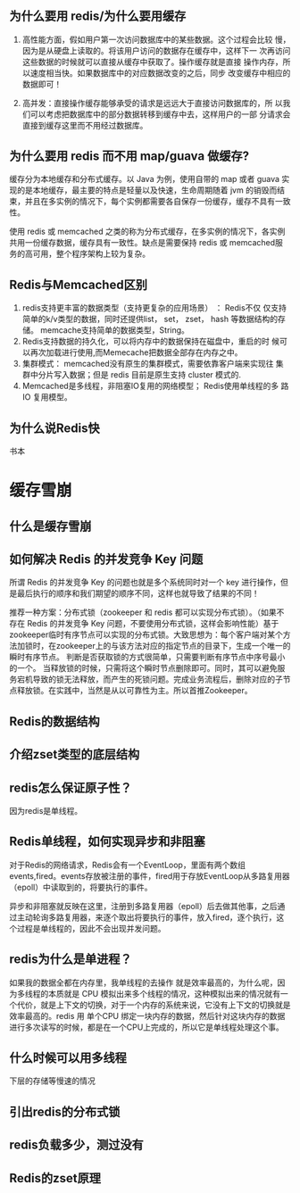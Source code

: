 <!--
 * @Author: 孙浩然
 * @Date: 2020-07-28 11:04:41
 * @LastEditors: 孙浩然
 * @LastEditTime: 2020-08-16 15:18:56
 * @FilePath: \docs\4.interview\8-redis面经.md
 * @博客地址: 个人博客，如果各位客官觉得不错，请点个赞，谢谢。[地址](https://codefool0307.github.io/Java-Point/#/)，如对源码有异议请在我的博客中提问
-->
# 

## 为什么要⽤ redis/为什么要⽤缓存

1. 高性能方面，假如⽤户第⼀次访问数据库中的某些数据。这个过程会⽐较
   慢，因为是从硬盘上读取的。将该⽤户访问的数据存在缓存中，这样下⼀
   次再访问这些数据的时候就可以直接从缓存中获取了。操作缓存就是直接
   操作内存，所以速度相当快。如果数据库中的对应数据改变的之后，同步
   改变缓存中相应的数据即可！

2. ⾼并发：直接操作缓存能够承受的请求是远远⼤于直接访问数据库的，所
   以我们可以考虑把数据库中的部分数据转移到缓存中去，这样⽤户的⼀部
   分请求会直接到缓存这⾥⽽不⽤经过数据库。

## 为什么要⽤ redis ⽽不⽤ map/guava 做缓存?

缓存分为本地缓存和分布式缓存。以 Java 为例，使⽤⾃带的 map 或者 guava 实现的是本地缓存，最主要的特点是轻量以及快速，⽣命周期随着 jvm 的销毁⽽结束，并且在多实例的情况下，每个实例都需要各⾃保存⼀份缓存，缓存不具有⼀致性。

使⽤ redis 或 memcached 之类的称为分布式缓存，在多实例的情况下，各实例共⽤⼀份缓存数据，缓存具有⼀致性。缺点是需要保持 redis 或 memcached服务的⾼可⽤，整个程序架构上较为复杂。

## Redis与Memcached区别

1. redis⽀持更丰富的数据类型（⽀持更复杂的应⽤场景） ： Redis不仅
   仅⽀持简单的k/v类型的数据，同时还提供list， set， zset， hash
   等数据结构的存储。 memcache⽀持简单的数据类型，String。
2. Redis⽀持数据的持久化，可以将内存中的数据保持在磁盘中，重启的时
   候可以再次加载进⾏使⽤,⽽Memecache把数据全部存在内存之中。
3. 集群模式： memcached没有原⽣的集群模式，需要依靠客户端来实现往
   集群中分⽚写⼊数据；但是 redis ⽬前是原⽣⽀持 cluster 模式的.
4. Memcached是多线程，⾮阻塞IO复⽤的⽹络模型； Redis使⽤单线程的多
   路 IO 复⽤模型。

## 为什么说Redis快

书本

# 缓存雪崩

## 什么是缓存雪崩



## 如何解决 Redis 的并发竞争 Key 问题

所谓 Redis 的并发竞争 Key 的问题也就是多个系统同时对⼀个 key 进⾏操作，但是最后执⾏的顺序和我们期望的顺序不同，这样也就导致了结果的不同！

推荐⼀种⽅案：分布式锁（zookeeper 和 redis 都可以实现分布式锁）。（如果不存在 Redis 的并发竞争 Key 问题，不要使⽤分布式锁，这样会影响性能）基于zookeeper临时有序节点可以实现的分布式锁。⼤致思想为：每个客户端对某个⽅法加锁时，在zookeeper上的与该⽅法对应的指定节点的⽬录下，⽣成⼀个唯⼀的瞬时有序节点。 判断是否获取锁的⽅式很简单，只需要判断有序节点中序号最⼩的⼀个。 当释放锁的时候，只需将这个瞬时节点删除即可。同时，其可以避免服务宕机导致的锁⽆法释放，⽽产⽣的死锁问题。完成业务流程后，删除对应的⼦节点释放锁。在实践中，当然是从以可靠性为主。所以⾸推Zookeeper。


## Redis的数据结构

## 介绍zset类型的底层结构



## redis怎么保证原子性？

因为redis是单线程。


## Redis单线程，如何实现异步和非阻塞

对于Redis的网络请求，Redis会有一个EventLoop，里面有两个数组events,fired。events存放被注册的事件，fired用于存放EventLoop从多路复用器（epoll）中读取到的，将要执行的事件。

异步和非阻塞就反映在这里，注册到多路复用器（epoll）后去做其他事，之后通过主动轮询多路复用器，来逐个取出将要执行的事件，放入fired，逐个执行，这个过程是单线程的，因此不会出现并发问题。


## redis为什么是单进程？

如果我的数据全都在内存里，我单线程的去操作 就是效率最高的，为什么呢，因为多线程的本质就是 CPU 模拟出来多个线程的情况，这种模拟出来的情况就有一个代价，就是上下文的切换，对于一个内存的系统来说，它没有上下文的切换就是效率最高的。redis 用 单个CPU 绑定一块内存的数据，然后针对这块内存的数据进行多次读写的时候，都是在一个CPU上完成的，所以它是单线程处理这个事。

## 什么时候可以用多线程

下层的存储等慢速的情况

## 引出redis的分布式锁

## redis负载多少，测过没有

## Redis的zset原理